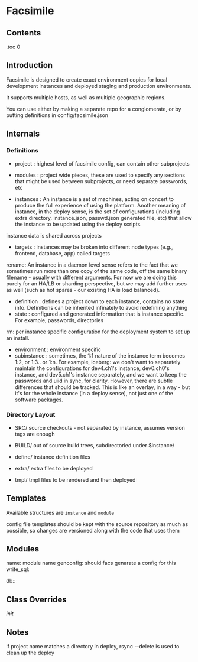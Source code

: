 
Facsimile
=========

Contents
--------

.toc 0


Introduction
------------

Facsimile is designed to create exact environment copies for local development
instances and deployed staging and production environments.

It supports multiple hosts, as well as multiple geographic regions.

You can use either by making a separate repo for a conglomerate, or by putting
definitions in config/facsimile.json

Internals
---------

### Definitions

* project : highest level of facsimile config, can contain other subprojects
* modules : project wide pieces, these are used to specify any sections that might be used between subprojects, or need separate passwords, etc

* instances :
  An instance is a set of machines, acting on concert to
  produce the full experience of using the platform. Another meaning of
  instance, in the deploy sense, is the set of configurations (including extra
  directory, instance.json, passwd.json generated file, etc) that allow the
  instance to be updated using the deploy scripts.

instance data is shared across projects

* targets : instances may be broken into different node types (e.g., frontend, database, app) called targets



rename:
An instance in a daemon
  level sense refers to the fact that we sometimes run more than one copy of the
  same code, off the same binary filename - usually with different arguments.
  For now we are doing this purely for an HA/LB or sharding perspective, but we may
  add further uses as well (such as hot spares - our existing HA is load
  balanced).

* definition : defines a project down to each instance, contains no state info. Definitions can be inherited infinately to avoid redefining anything
* state : configured and generated information that is instance specific.  For example, passwords, directories


rm:
per instance specific configuration for the deployment system to set up an install.
* environment : environment specific
* subinstance : sometimes, the 1:1 nature of the instance term becomes 1:2, or
  1:3.. or 1:n. For example, iceberg: we don't want to separately maintain the
  configurations for dev4.ch1's instance, dev0.ch0's instance, and
  dev5.ch1's instance separately, and we want to keep the passwords and
uiid in sync, for clarity.  However, there are subtle differences that should
be tracked. This is like an overlay, in a way - but it's for the whole
instance (in a deploy sense), not just one of the software packages.

### Directory Layout

* SRC/
  source checkouts - not separated by instance, assumes version tags are enough
* BUILD/
  out of source build trees, subdirectoried under $instance/
* define/
  instance definition files

* extra/
  extra files to be deployed
* tmpl/
  tmpl files to be rendered and then deployed


Templates
---------

Available structures are `instance` and `module`

config file templates should be kept with the source repository as much as possible, so changes are versioned along with the code that uses them


Modules
-------

name: module name
genconfig: should facs genarate a config for this
write_sql: <remove>

db::

Class Overrides
---------------

_init_<system>



Notes
-----

if project name matches a directory in deploy, rsync --delete is used to clean up the deploy
